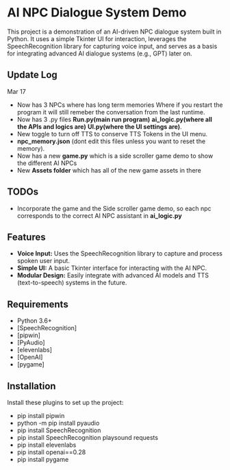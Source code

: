 # AI NPC Dialogue System Demo

This project is a demonstration of an AI-driven NPC dialogue system built in Python. It uses a simple Tkinter UI for interaction, leverages the SpeechRecognition library for capturing voice input, and serves as a basis for integrating advanced AI dialogue systems (e.g., GPT) later on.

## Update Log
Mar 17
- Now has 3 NPCs where has long term memories Where if you restart the program it will still remeber the conversation from the last runtime.
- Now has 3 .py files **Run.py(main run program)** **ai_logic.py(where all the APIs and logics are)** **UI.py(where the UI settings are)**.
- New toggle to turn off TTS to conserve TTS Tokens in the UI menu.
- **npc_memory.json** (dont edit this files unless you want to reset the memory).
- Now has a new **game.py** which is a side scroller game demo to show the different AI NPCs
- New **Assets folder** which has all of the new game assets in there

## TODOs
- Incorporate the game and the Side scroller game demo, so each npc corresponds to the correct AI NPC assistant in **ai_logic.py**

## Features

- **Voice Input:** Uses the SpeechRecognition library to capture and process spoken user input.
- **Simple UI:** A basic Tkinter interface for interacting with the AI NPC.
- **Modular Design:** Easily integrate with advanced AI models and TTS (text-to-speech) systems in the future.

## Requirements

- Python 3.6+
- [SpeechRecognition]
- [pipwin]
- [PyAudio]
- [elevenlabs]
- [OpenAI]
- [pygame]

## Installation

Install these plugins to set up the project:

- pip install pipwin
- python -m pip install pyaudio
- pip install SpeechRecognition
- pip install SpeechRecognition playsound requests
- pip install elevenlabs
- pip install openai==0.28
- pip install pygame
